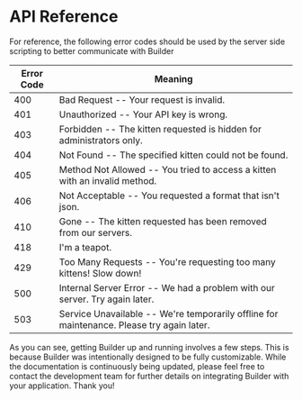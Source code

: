 # API Reference

For reference, the following error codes should be used by the server side scripting to better communicate with Builder

Error Code | Meaning
---------- | -------
400 | Bad Request -- Your request is invalid.
401 | Unauthorized -- Your API key is wrong.
403 | Forbidden -- The kitten requested is hidden for administrators only.
404 | Not Found -- The specified kitten could not be found.
405 | Method Not Allowed -- You tried to access a kitten with an invalid method.
406 | Not Acceptable -- You requested a format that isn't json.
410 | Gone -- The kitten requested has been removed from our servers.
418 | I'm a teapot.
429 | Too Many Requests -- You're requesting too many kittens! Slow down!
500 | Internal Server Error -- We had a problem with our server. Try again later.
503 | Service Unavailable -- We're temporarily offline for maintenance. Please try again later.

<aside class="notice">
As you can see, getting Builder up and running involves a few steps. This is because Builder was intentionally designed to be fully customizable. While the documentation is continuously being updated, please feel free to contact the development team for further details on integrating Builder with your application. Thank you!
</aside>